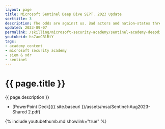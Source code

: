 ```yaml
---
layout: page
title: Microsoft Sentinel Deep Dive SEPT. 2023 Update
sorttitle: 3
description: The odds are against us. Bad actors and nation-states threaten our secure industries, businesses, and livelihoods. Attacks are growing in complexity, as seen with STORM-0558’s recent hack. If you’re a Microsoft partner or MSSP (Managed Security Service Provider) wanting to protect against threats, learn how to fight back with our comprehensive deep dive into Microsoft Sentinel. In three hours, learn everything you need to harness the full capabilities of Microsoft Sentinel.
updated: 2023-09-07
permalink: /skilling/microsoft-security-academy/sentinel-academy-deepdiveupdate
youtubeid: hs7aoCBlRtY
tags: 
- academy content
- microsoft security academy
- siem & xdr
- sentinel
---
```


# {{ page.title }}

{{ page.description }}

* [PowerPoint Deck]({{ site.baseurl }}/assets/msa/Sentinel-Aug2023-Shared 2.pdf)

{% include youtubethumb.md showlink="true" %}